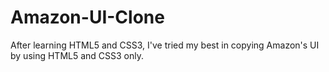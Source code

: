 # Amazon-UI-Clone
After learning HTML5 and CSS3, I've tried my best in copying Amazon's UI by using HTML5 and CSS3 only.
